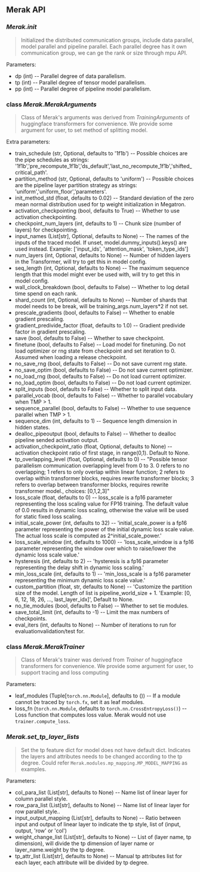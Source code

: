 <!---
Copyright (c) 2022, HPDL group, PDL lab, NUDT.  All rights reserved.

Maintainer: TXacs (txacs1993@gmail.com), Swli (lucasleesw9@gmail.com)

Licensed under the Apache License, Version 2.0 (the "License");
you may not use this file except in compliance with the License.
You may obtain a copy of the License at

    http://www.apache.org/licenses/LICENSE-2.0

Unless required by applicable law or agreed to in writing, software
distributed under the License is distributed on an "AS IS" BASIS,
WITHOUT WARRANTIES OR CONDITIONS OF ANY KIND, either express or implied.
See the License for the specific language governing permissions and
limitations under the License.
-->
## Merak API

### *Merak.init*

> Initialized the distributed communication groups, include data parallel, model parallel and pipeline parallel. Each parallel degree has it own communication group, we can ge the rank or size through mpu API.

Parameters:

-   dp (int) -- Parallel degree of data parallelism.
-   tp (int) -- Parallel degree of tensor model parallelism.
-   pp (int) -- Parallel degree of pipeline model parallelism.




### class *Merak.MerakArguments*

> Class of Merak's arguments was derived from *TrainingArguments*  of huggingface transformers for convenience. We provide some argument for user, to set method of splitting model.

Extra parameters:

-   train_schedule (str, Optional,  defaults to '1f1b') -- Possible choices are the pipe schedules as strings: '1f1b','pre_recompute_1f1b','ds_default','last_no_recompute_1f1b','shifted_critical_path'.
-   partition_method (str, Optional, defaults to 'uniform') -- Possible choices are the pipeline layer partition strategy as strings: 'uniform','uniform_floor','parameters'.
-   init_method_std (float, defaults to 0.02) -- Standard deviation of the zero mean normal distribution used for tp weight initialization in Megatron.
-   activation_checkpointing (bool, defaults to True) -- Whether to use activation checkpointing. 
-   checkpoint_num_layers (int, defaults to 1) -- Chunk size (number of layers) for checkpointing.
-   input_names (List[str], Optional, defaults to None) -- The names of the inputs of the traced model. If unset, model.dummy_inputs().keys() are used instead. 
                                                           Example: ['input_ids', 'attention_mask', 'token_type_ids']
-   num_layers (int, Optional, defaults to None) -- Number of hidden layers in the Transformer, will try to get this in model config.
-   seq_length (int, Optional, defaults to None) -- The maximum sequence length that this model might ever be used with, will try to get this in model config.
-   wall_clock_breakdown (bool, defaults to False) -- Whether to log detail time spend on each rank.
-   shard_count (int, Optional, defaults to None) -- Number of shards that model needs to be break, will be training_args.num_layers*2 if not set.
-   prescale_gradients (bool, defaults to False) -- Whether to enable gradient prescaling.
-   gradient_predivide_factor (float, defaults to 1.0) -- Gradient predivide factor in gradient prescaling.
-   save (bool, defaults to False) -- Whether to save checkpoint.
-   finetune (bool, defaults to False) -- Load model for finetuning. Do not load optimizer or rng state from checkpoint and set iteration to 0. Assumed when loading a release checkpoint.
-   no_save_rng (bool, defaults to False) -- Do not save current rng state.
-   no_save_optim (bool, defaults to False) -- Do not save current optimizer.
-   no_load_rng (bool, defaults to False) -- Do not load current optimizer.
-   no_load_optim (bool, defaults to False) -- Do not load current optimizer.
-   split_inputs (bool, defaults to False) -- Whether to split input data.
-   parallel_vocab (bool, defaults to False) -- Whether to parallel vocabulary when TMP > 1.
-   sequence_parallel (bool, defaults to False) -- Whether to use sequence parallel when TMP > 1.
-   sequence_dim (int, defaults to 1) -- Sequence length dimension in hidden states.
-   dealloc_pipeoutput (bool, defaults to False) -- Whether to dealloc pipeline sended activation output.
-   activation_checkpoint_ratio (float, Optional, defaults to None) -- activation checkpoint ratio of first stage, in range(0,1). Default to None.
-   tp_overlapping_level (float, Optional, defaults to 0) -- "Possible tensor parallelism communication overlapping level from 0 to 3.
                                                              0 refers to no overlapping; 1 refers to only overlap within linear function;
                                                              2 refers to overlap within transformer blocks, requires rewrite transformer blocks;
                                                              3 refers to overlap between transformer blocks, requires rewrite transformer model.,
                                                              choices: [0,1,2,3]"
-   loss_scale (float, defaults to 0) -- loss_scale is a fp16 parameter representing the loss scaling value for FP16 training.
                                         The default value of 0.0 results in dynamic loss scaling,
                                         otherwise the value will be used for static fixed loss scaling.
-   initial_scale_power (int, defaults to 32) -- 'initial_scale_power is a fp16 parameter representing the power of the initial dynamic loss scale value.
                                                  The actual loss scale is computed as 2^initial_scale_power.'
-   loss_scale_window (int, defaults to 1000) -- 'loss_scale_window is a fp16 parameter representing the window over which to raise/lower the dynamic loss scale value.'
-   hysteresis (int, defaults to 2) -- 'hysteresis is a fp16 parameter representing the delay shift in dynamic loss scaling.'
-   min_loss_scale (int, defaults to 1) -- 'min_loss_scale is a fp16 parameter representing the minimum dynamic loss scale value.'
-   custom_partition (float, str, defaults to None) -- 'Customize the partition size of the model. Length of list is pipeline_world_size + 1.
                                                       'Example: [0, 6, 12, 18, 26, ..., last_layer_idx]', Default to None.
-   no_tie_modules (bool, defaults to False) -- Whether to set tie modules.
-   save_total_limit (int, defaults to -1) -- Limit the max numbers of checkpoints.
-   eval_iters (int, defaults to None) -- Number of iterations to run for evaluationvalidation/test for.



### class *Merak.MerakTrainer*

> Class of Merak's trainer was derived from *Trainer*  of huggingface transformers for convenience. We provide some argument for user, to support tracing and loss computing

Parameters:

-   leaf_modules (Tuple[`torch.nn.Module`], defaults to ()) -- If a module cannot be traced by `torch.fx`, set it as leaf modules.
-   loss_fn (`torch.nn.Module`, defaults to `torch.nn.CrossEntropyLoss()`) -- Loss function that computes loss value. Merak would not use `trainer.compute_loss`.

    


### *Merak.set_tp_layer_lists*

> Set the tp feature dict for model does not have default dict. Indicates the layers and attributes needs to be changed according to the tp degree. Could refer `Merak.modules.mp_mapping.MP_MODEL_MAPPING` as examples.

Parameters:

-   col_para_list (List[str], defaults to None) -- Name list of linear layer for column parallel style.
-   row_para_list (List[str], defaults to None) -- Name list of linear layer for row parallel style..
-   input_output_mapping (List[str], defaults to None) -- Ratio between input and output of linear layer to indicate the tp style, list of (input, output, 'row' or 'col')
-   weight_change_list (List[str], defaults to None) -- List of (layer name, tp dimension), will divide the tp dimension of layer name or layer_name.weight by the tp degree.
-   tp_attr_list (List[str], defaults to None) -- Manual tp attributes list for each layer, each attribute will be divided by tp degree.
